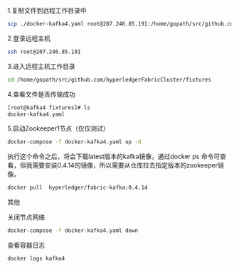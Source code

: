 1.复制文件到远程工作目录中
```bash
scp ./docker-kafka4.yaml root@207.246.85.191:/home/gopath/src/github.com/hyperledgerFabricCluster/fixtures
```
2.登录远程主机
```bash
ssh root@207.246.85.191 
```
3.进入远程主机工作目录
```bash
cd /home/gopath/src/github.com/hyperledgerFabricCluster/fixtures
```
4.查看文件是否传输成功
```bash
[root@kafka4 fixtures]# ls
docker-kafka4.yaml
```
5.启动Zookeeper1节点（仅仅测试）
```bash
docker-compose -f docker-kafka4.yaml up -d
```
执行这个命令之后，将会下载latest版本的kafka镜像，通过docker ps 命令可查看，但我需要安装0.4.14的镜像，所以需要从仓库拉去指定版本的zookeeper镜像。
```bash
docker pull  hyperledger/fabric-kafka:0.4.14
```

其他

关闭节点网络
```bash
docker-compose -f docker-kafka4.yaml down
```
查看容器日志
```bash
docker logs kafka4
```